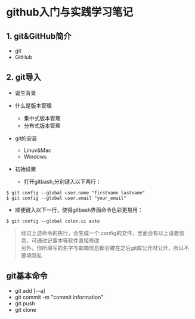 github入门与实践学习笔记
======

## 1. git&GitHub简介
  - git
  - GitHub

## 2. git导入

- 诞生背景

- 什么是版本管理
  - 集中式版本管理
  - 分布式版本管理

- git的安装
  - Linux&Mac
  - Windows

- 初始设置
  - 打开gitbash,分别键入以下两行：
```
$ git config --global user.name "firstname lastname"
$ git config --global user.email "your_email"
```

  - 顺便键入以下一行，使得gitbash界面命令色彩更易用：
```
$ git config --global color.ui auto
```

> 经过上述命令的执行，会生成一个.config的文件，里面会有以上设置信息，可通过记事本等软件直接修改<br>
> 另外，你所填写的名字与邮箱信息都会被在之后git库公开时公开，所以不要填隐私

## git基本命令
  
  - git add [--a]
  - git commit -m "commit information"
  - git push
  - git clone

